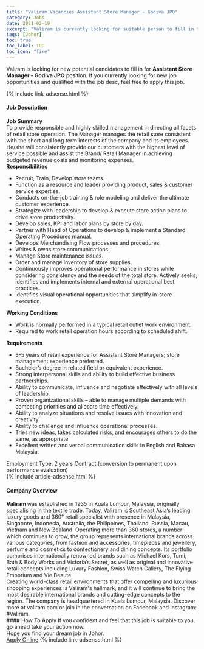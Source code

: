 ```yaml
---
title: "Valiram Vacancies Assistant Store Manager - Godiva JPO" 
category: Jobs 
date: 2021-02-19 
excerpt: "Valiram is currently looking for suitable person to fill in the Assistant Store Manager - Godiva JPO which based in Johor" 
tags: [Johor] 
toc: true 
toc_label: TOC 
toc_icon: "fire" 
--- 
```


<p>Valiram is looking for new potential candidates to fill in for <b>Assistant Store Manager - Godiva JPO</b> position. If you currently looking for new job opportunities and qualified with the job desc, feel free to apply this job.
</p>{% include link-adsense.html %} 
<div><div><h4>Job Description</h4></div><div><div><span><div><div><strong>Job Summary</strong><div>To provide responsible and highly skilled management in directing all facets of retail store operation. The Manager manages the retail store consistent with the short and long term interests of the company and its employees. He/she will consistently provide our customers with the highest level of service possible and assist the Brand/ Retail Manager in achieving budgeted revenue goals and monitoring expenses.</div><div><strong>Responsibilities</strong><ul><li>Recruit, Train, Develop store teams.</li><li>Function as a resource and leader providing product, sales &amp; customer service expertise.</li><li>Conducts on-the-job training &amp; role modeling and deliver the ultimate customer experience.</li><li>Strategize with leadership to develop &amp; execute store action plans to drive store productivity.</li><li>Develop sales, KPI and labor plans by store by day.</li><li>Partner with Head of Operations to develop &amp; implement a Standard Operating Procedures manual.</li><li>Develops Merchandising Flow processes and procedures.</li><li>Writes &amp; owns store communications.</li><li>Manage Store maintenance issues.</li><li>Order and manage inventory of store supplies.</li><li>Continuously improves operational performance in stores while considering consistency and the needs of the total store. Actively seeks, identifies and implements internal and external operational best practices.</li><li>Identifies visual operational opportunities that simplify in-store execution.</li></ul></div></div><div><strong>Working Conditions</strong></div><div><ul><li>Work is normally performed in a typical retail outlet work environment.</li><li>Required to work retail operation hours according to scheduled shift.</li></ul><div><strong>Requirements</strong><ul><li>3-5 years of retail experience for Assistant Store Managers; store management experience preferred.</li><li>Bachelor&#8217;s degree in related field or equivalent experience.</li><li>Strong interpersonal skills and ability to build effective business partnerships.</li><li>Ability to communicate, influence and negotiate effectively with all levels of leadership.</li><li>Proven organizational skills &#8211; able to manage multiple demands with competing priorities and allocate time effectively.</li><li>Ability to analyze situations and resolve issues with innovation and creativity.</li><li>Ability to challenge and influence operational processes.</li><li>Tries new ideas, takes calculated risks, and encourages others to do the same, as appropriate</li><li>Excellent written and verbal communication skills in English and Bahasa Malaysia.</li></ul></div></div><div>Employment Type: 2 years Contract (conversion to permanent upon performance evaluation)&#160;</div></div></span></div></div></div> 
{% include article-adsense.html %} 
<div><div><h4>Company Overview</h4></div><div><div><span><div><div>
<div><strong>Valiram </strong>was established in 1935 in Kuala Lumpur, Malaysia, originally specialising in the textile trade. Today, Valiram is Southeast Asia&#8217;s leading luxury goods and 360<strong>&#176;</strong> retail specialist with presence in Malaysia, Singapore, Indonesia, Australia, the Philippines, Thailand, Russia, Macau, Vietnam and New Zealand. Operating more than 360 stores, a number which continues to grow, the group represents international brands across various categories, from fashion and accessories, timepieces and jewellery, perfume and cosmetics to confectionery and dining concepts. Its portfolio comprises internationally renowned brands such as Michael Kors, Tumi, Bath &amp; Body Works and Victoria&#8217;s Secret, as well as original and innovative retail concepts including Luxury Fashion, Swiss Watch Gallery, The Flying Emporium and&#160;Vie Beaute.</div>
<div>Creating world-class retail environments that offer compelling and luxurious shopping experiences is Valiram's hallmark, and it will continue to bring the most desirable international brands and cutting-edge concepts to the region. The company is headquartered in Kuala Lumpur, Malaysia. Discover more at valiram.com or join in the conversation on Facebook and Instagram: #Valiram.</div>
</div></div></span></div></div></div> 
#### How To Apply 
If you confident and feel that this job is suitable to you, go ahead take your action now. <br/> 
Hope you find your dream job in Johor. <br/> 
<a href="https://www.jobstreet.com.my/en/job/assistant-store-manager-godiva-jpo-4486497?jobId=jobstreet-my-job-4486497&" class="btn btn--info" target="_blank" rel="nofollow noopenner">Apply Online</a> 
{% include link-adsense.html %} 